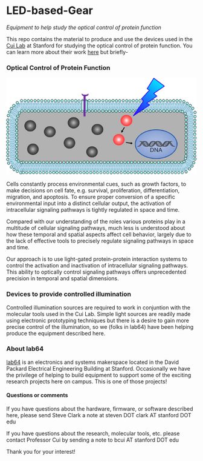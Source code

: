 # LED-based-Gear
*Equipment to help study the optical control of protein function*

This repo contains the material to produce and use the devices used in the [Cui Lab](https://cuilab.stanford.edu) at Stanford for studying the optical control of protein function. You can learn more about their work [here](https://cuilab.stanford.edu/optical-control-protein-function) but briefly-

### Optical Control of Protein Function


<img src="images/lightsignalingpathway.jpg" width="700"/>


Cells constantly process environmental cues, such as growth factors, to make decisions on cell fate, e.g. survival, proliferation, differentiation, migration, and apoptosis. To ensure proper conversion of a specific environmental input into a distinct cellular output, the activation of intracellular signaling pathways is tightly regulated in space and time.

Compared with our understanding of the roles various proteins play in a multitude of cellular signaling pathways, much less is understood about how these temporal and spatial aspects affect cell behavior, largely due to the lack of effective tools to precisely regulate signaling pathways in space and time.

Our approach is to use light-gated protein-protein interaction systems to control the activation and inactivation of intracellular signaling pathways. This ability to optically control signaling pathways offers unprecedented precision in temporal and spatial dimensions.

### Devices to provide controlled illumination

Controlled illumination sources are required to work in conjuntion with the molecular tools used in the Cui Lab. Simple light sources are readily made using electronic prototyping techniques but there is a desire to gain more precise control of the illumination, so we (folks in lab64) have been helping produce the equipment described here.

### About lab64
[lab64](https://lab64.stanford.edu) is an electronics and systems makerspace located in the David Packard Electrical Engineering Building at Stanford. Occasionally we have the privilege of helping to build equipment to support some of the exciting research projects here on campus. This is one of those projects!

#### Questions or comments
If you have questions about the hardware, firmware, or software described here, please send Steve Clark a note at steven DOT clark AT stanford DOT edu

If you have questions about the research, molecular tools, etc. please contact Professor Cui by sending a note to bcui AT stanford DOT edu

Thank you for your interest!
